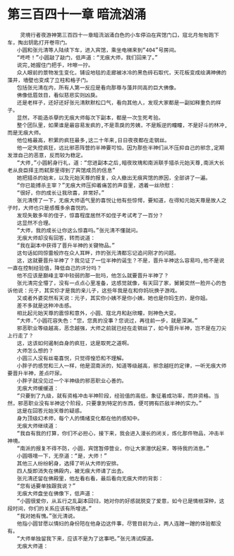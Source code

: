 # 第三百四十一章 暗流汹涌
        灵境行者夜游神第三百四十一章暗流汹涌白色的小车停泊在宾馆门口，寇北月匆匆跑下车，掏出钥匙打开卷帘门。
       小圆和张元清等人陆续下车，进入宾馆，乘坐电梯来到“404”号房间。
       “咚咚！”小圆敲了敲门，低声道：“无痕大师，我们回来了。”
       说完,她握住门把手，咔嚓一拧。
       众人眼前的景物发生变化，铺设地毯的走廊被冰冷的黑色砖石取代，天花板变成绘满神佛的藻井，墙壁也变成了立柱和格子门。
       包括张元清在内，所有人第一反应是看向那尊与藻井同高的巨大佛像。
       佛像低眉敛目，看似慈悲实则凶戾。
       还是老样子，还好还好张元清默默松口气，看向其他人，发现大家都是一副如释重负的样子。
       显然，不能造杀孽的无痕大师每次下副本，都是一次生死考验。
       整个团队里，如果谁是最容易发疯的,不是乖戾的芳姨，不是叛逆的瞳瞳，不是好斗的林冲,而是无痕大师。
       他位格最高，积累的疯狂最多,这二十年来,日日夜夜都在走钢丝。
       他一定失控疯狂，远比邪恶阵营的半神要可怕，因为那些半神们从不压抑自己的邪念,定期发泄自己的恶意，反而较为稳定。
       “大师,”小圆躬身行礼，道：“您进副本之后,暗夜玫瑰和南派联手猎杀元始天尊,南派大长老从良臣择主而弑那里得到了宾馆成员的信息”
       她把猎杀的始末，以及元始天尊的报复，众人撤出无痕宾馆的原因，全部讲了一遍。
       “你已能搏杀主宰？”无痕大师压抑着痛苦的声音里，透着一丝欣慰：
       “很好，你的成长让我欣喜，非常好。”
       张元清愣了一下，无痕大师语气里的喜悦让他有些惊愕，要知道，在得知元始天尊是故人之子时，大师也只是感慨多余喜悦的。
       发现失散多年的侄子，惊喜程度居然不如侄子考试考了一百分？
       这显然不合理。
       “大师，我的成长让你这么惊喜吗。”张元清不懂就问。
       无痕大师却没有回答，转而说道：
       “我在副本中获得了晋升半神的关键物品。”
       这句话如同惊雷般炸在众人耳畔，炸的张元清都忘记追问刚才的问题。
       这，这就要晋升半神了？我见证了一位半神的诞生？不是，晋升半神这么容易吗,他不是说一直在控制经验值，降低自己的评分吗？
       他不应该是巅峰主宰中较弱的那一批吗，他怎么就要晋升半神了？
       张元清完全懵了，没有一点点心里准备，这感觉就像，有天回了家，舅舅突然一脸开心的告诉他说：元子，其实伱才是我的亲儿子，这些年我是在和你妈玩换子游戏。
       又或者外婆突然有天说：元子，其实你小姨不是你小姨，她也是你妈生的，是你姐。
       差不多就是这种冲击感。
       相比起元始天尊的震惊和意外，小圆、寇北月和赵欣瞳，则神色大变。
       “大师.”小圆花容失色：“您，您真的没事？您说过，再往前一步，就是深渊。”
       邪恶职业等级越高，恶念越强，大师之前就已经在走钢丝了，如今晋升半神，岂不是在刀尖上行走了？
       这，这该如何遏制自身的疯狂，这是取死之道啊。
       大师怎么想的？
       小圆三人没有丝毫喜悦，只觉得惶恐和不理解。
       小胖子的感觉和三人一样，他是混南派的，知道等级越高，邪念越旺的定律，一听无痕大师要晋升半神，差点吓尿。
       小胖子就没见过一个半神级的邪恶职业心善的。
       无痕大师缓缓道：
       “只要到了九级，就有资格冲击半神阶段，经验值的高低，象征着成功率，而非资格。当然，邪恶职业没有半神这个阶段，只要拿到特定的东西，便可拥有匹敌半神的实力。”
       这是在回答元始天尊的疑惑。
       身为顶级幻术师，每个人的情绪变化都在他的感知中。
       无痕大师继续道：
       “我自有我的打算，你们不必担心，接下来，我会进入漫长的闭关，炼化那件物品，冲击半神境。
       “南派的报复不得不防，小圆，宾馆暂停营业，你让大家潜伏起来，等待我的消息。”
       小圆嗫嚅一下，无奈道：“是，大师！”
       其他三人纷纷躬身，选择了听从大师的安排。
       四人旋即消失在佛殿内，被无痕大师请了出去。
       张元清还留在佛殿里，他左看右看，最后看向无痕大师的背影：
       “您有话要单独跟我说？”
       无痕大师盘坐在佛像下，低声道：
       “小圆很爱你，从五行之乱副本回归，她对你的好感就脱变了爱意，如今已是情根深种，这段时间，你们的关系应该有所增进。”
       “我对她有愧。”张元清说。
       他指小圆甘愿以情妇的身份陪在他身边这件事，尽管目前为止，两人连蹭一蹭的体验都没有。
       “大师单独留我下来，应该不是为了这事吧。”张元清试探道。
       无痕大师道：